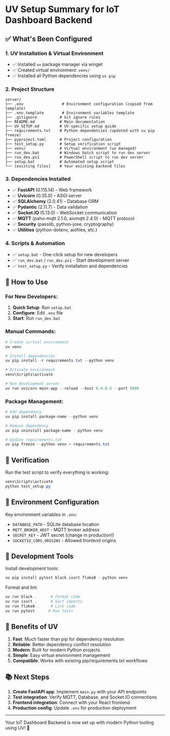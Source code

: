 # UV Setup Summary for IoT Dashboard Backend

## ✅ What's Been Configured

### 1. **UV Installation & Virtual Environment**

- ✅ Installed `uv` package manager via winget
- ✅ Created virtual environment: `venv/`
- ✅ Installed all Python dependencies using `uv pip`

### 2. **Project Structure**

```
server/
├── .env                 # Environment configuration (copied from template)
├── .env.template        # Environment variables template
├── .gitignore          # Git ignore rules
├── README.md           # Main documentation
├── UV_SETUP.md         # UV-specific setup guide
├── requirements.txt    # Python dependencies (updated with uv pip freeze)
├── pyproject.toml      # Project configuration
├── test_setup.py       # Setup verification script
├── venv/               # Virtual environment (uv managed)
├── run_dev.bat         # Windows batch script to run dev server
├── run_dev.ps1         # PowerShell script to run dev server
├── setup.bat           # Automated setup script
└── [existing files]    # Your existing backend files
```

### 3. **Dependencies Installed**

- ✅ **FastAPI** (0.115.14) - Web framework
- ✅ **Uvicorn** (0.35.0) - ASGI server
- ✅ **SQLAlchemy** (2.0.41) - Database ORM
- ✅ **Pydantic** (2.11.7) - Data validation
- ✅ **Socket.IO** (5.13.0) - WebSocket communication
- ✅ **MQTT** (paho-mqtt 2.1.0, aiomqtt 2.4.0) - MQTT protocol
- ✅ **Security** (passlib, python-jose, cryptography)
- ✅ **Utilities** (python-dotenv, aiofiles, etc.)

### 4. **Scripts & Automation**

- ✅ `setup.bat` - One-click setup for new developers
- ✅ `run_dev.bat` / `run_dev.ps1` - Start development server
- ✅ `test_setup.py` - Verify installation and dependencies

## 🚀 How to Use

### For New Developers:

1. **Quick Setup**: Run `setup.bat`
2. **Configure**: Edit `.env` file
3. **Start**: Run `run_dev.bat`

### Manual Commands:

```powershell
# Create virtual environment
uv venv

# Install dependencies
uv pip install -r requirements.txt --python venv

# Activate environment
venv\Scripts\activate

# Run development server
uv run uvicorn main:app --reload --host 0.0.0.0 --port 8000
```

### Package Management:

```powershell
# Add dependency
uv pip install package-name --python venv

# Remove dependency
uv pip uninstall package-name --python venv

# Update requirements.txt
uv pip freeze --python venv > requirements.txt
```

## 🧪 Verification

Run the test script to verify everything is working:

```powershell
venv\Scripts\activate
python test_setup.py
```

## 📁 Environment Configuration

Key environment variables in `.env`:

- `DATABASE_PATH` - SQLite database location
- `MQTT_BROKER_HOST` - MQTT broker address
- `SECRET_KEY` - JWT secret (change in production!)
- `SOCKETIO_CORS_ORIGINS` - Allowed frontend origins

## 🔧 Development Tools

Install development tools:

```powershell
uv pip install pytest black isort flake8 --python venv
```

Format and lint:

```powershell
uv run black .      # Format code
uv run isort .      # Sort imports
uv run flake8 .     # Lint code
uv run pytest      # Run tests
```

## 🌟 Benefits of UV

1. **Fast**: Much faster than pip for dependency resolution
2. **Reliable**: Better dependency conflict resolution
3. **Modern**: Built for modern Python projects
4. **Simple**: Easy virtual environment management
5. **Compatible**: Works with existing pip/requirements.txt workflows

## 📚 Next Steps

1. **Create FastAPI app**: Implement `main.py` with your API endpoints
2. **Test integration**: Verify MQTT, Database, and Socket.IO connections
3. **Frontend integration**: Connect with your React frontend
4. **Production config**: Update `.env` for production deployment

---

Your IoT Dashboard Backend is now set up with modern Python tooling using UV! 🎉
